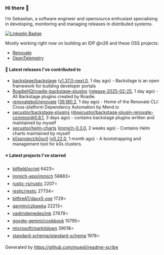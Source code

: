 ### Hi there 👋

I’m Sebastian, a software engineer and opensource enthusiast specialising in developing, monitoring and managing releases in distributed systems.    

[![Linkedin Badge](https://img.shields.io/badge/-LinkedIn-blue?style=flat&logo=Linkedin&logoColor=white&link=https://www.linkedin.com/in/sebastian-poxhofer/)](https://www.linkedin.com/in/sebastian-poxhofer/)

Mostly working right now on building an IDP @n26 and these OSS projects:
- [Renovate](https://github.com/renovatebot/renovate)
- [OpenTelemetry](https://github.com/open-telemetry)



#### 🚀 Latest releases I've contributed to

- [backstage/backstage](https://github.com/backstage/backstage) ([v1.37.0-next.0](https://github.com/backstage/backstage/releases/tag/v1.37.0-next.0), 1 day ago) - Backstage is an open framework for building developer portals
- [RoadieHQ/roadie-backstage-plugins](https://github.com/RoadieHQ/roadie-backstage-plugins) ([release-2025-02-25](https://github.com/RoadieHQ/roadie-backstage-plugins/releases/tag/release-2025-02-25), 1 day ago) - All Backstage plugins created by Roadie.
- [renovatebot/renovate](https://github.com/renovatebot/renovate) ([39.180.2](https://github.com/renovatebot/renovate/releases/tag/39.180.2), 1 day ago) - Home of the Renovate CLI: Cross-platform Dependency Automation by Mend.io
- [secustor/backstage-plugins](https://github.com/secustor/backstage-plugins) ([@secustor/backstage-plugin-renovate-common@0.8.1](https://github.com/secustor/backstage-plugins/releases/tag/%40secustor/backstage-plugin-renovate-common%400.8.1), 3 days ago) - contains backstage plugins written and maintained by myself
- [secustor/helm-charts](https://github.com/secustor/helm-charts) ([immich-0.3.0](https://github.com/secustor/helm-charts/releases/tag/immich-0.3.0), 2 weeks ago) - Contains Helm charts maintained by myself
- [k0sproject/k0sctl](https://github.com/k0sproject/k0sctl) ([v0.22.0](https://github.com/k0sproject/k0sctl/releases/tag/v0.22.0), 1 month ago) - A bootstrapping and management tool for k0s clusters.

#### ⭐ Latest projects I've starred

- [bitfield/script](https://github.com/bitfield/script) 6423⭐
- [immich-app/immich](https://github.com/immich-app/immich) 58883⭐
- [rustic-rs/rustic](https://github.com/rustic-rs/rustic) 2207⭐
- [restic/restic](https://github.com/restic/restic) 27734⭐
- [bitfireAT/davx5-ose](https://github.com/bitfireAT/davx5-ose) 1729⭐
- [qarmin/czkawka](https://github.com/qarmin/czkawka) 22213⭐
- [vadimdemedes/ink](https://github.com/vadimdemedes/ink) 27679⭐
- [google-gemini/cookbook](https://github.com/google-gemini/cookbook) 10795⭐
- [microsoft/markitdown](https://github.com/microsoft/markitdown) 39018⭐
- [standard-schema/standard-schema](https://github.com/standard-schema/standard-schema) 1978⭐



Generated by https://github.com/muesli/readme-scribe
